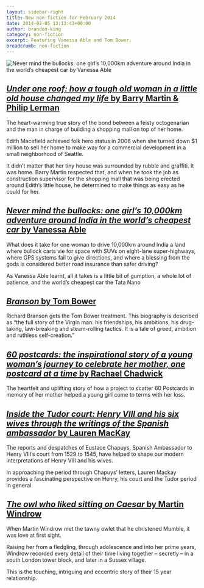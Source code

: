 ```yaml
---
layout: sidebar-right
title: New non–fiction for February 2014
date: 2014-02-05 13:13:43+00:00
author: brandon-king
category: non-fiction
excerpt: Featuring Vanessa Able and Tom Bower.
breadcrumb: non-fiction
---
```

![Never mind the bullocks: one girl&#8217;s 10,000km adventure around India in the world&#8217;s cheapest car by Vanessa Able](/images/featured/featured-never-mind-the-bullocks.jpg)

## [<cite>Under one roof: how a tough old woman in a little old house changed my life</cite> by Barry Martin & Philip Lerman](https://suffolk.spydus.co.uk/cgi-bin/spydus.exe/ENQ/OPAC/BIBENQ/11505570?QRY=CTIBIB%3C%20IRN(32815709)&QRYTEXT=Under%20one%20roof%20%3A%20how%20a%20tough%20old%20woman%20in%20a%20little%20old%20house%20changed%20my%20life)

The heart-warming true story of the bond between a feisty octogenarian and the man in charge of building a shopping mall on top of her home.

Edith Macefield achieved folk hero status in 2006 when she turned down $1 million to sell her home to make way for a commercial development in a small neighborhood of Seattle.

It didn&#8217;t matter that her tiny house was surrounded by rubble and graffiti. It was home. Barry Martin respected that, and when he took the job as construction supervisor for the shopping mall that was being erected around Edith&#8217;s little house, he determined to make things as easy as he could for her.

## [<cite>Never mind the bullocks: one girl&#8217;s 10,000km adventure around India in the world&#8217;s cheapest car</cite> by Vanessa Able](https://suffolk.spydus.co.uk/cgi-bin/spydus.exe/ENQ/OPAC/BIBENQ/11508647?QRY=CTIBIB%3C%20IRN(890191)&QRYTEXT=Never%20mind%20the%20bullocks%20%3A%20one%20girl%27s%2010%2C000km%20adventure%20around%20India%20in%20the%20world%27s%20cheapest%20car)

What does it take for one woman to drive 10,000km around India a land where bullock carts vie for space with SUVs on eight-lane super-highways, where GPS systems fail to give directions, and where a blessing from the gods is considered better road insurance than safer driving?

As Vanessa Able learnt, all it takes is a little bit of gumption, a whole lot of patience, and the world&#8217;s cheapest car the Tata Nano

## [<cite>Branson</cite> by Tom Bower](https://suffolk.spydus.co.uk/cgi-bin/spydus.exe/ENQ/OPAC/BIBENQ/11509129?QRY=CTIBIB%3C%20IRN(36544971)&QRYTEXT=Branson%20%3A%20behind%20the%20mask)

Richard Branson gets the Tom Bower treatment. This biography is described as “the full story of the Virgin man: his friendships, his ambitions, his drug-taking, law-breaking and steam-rolling tactics. It is a tale of greed, ambition and ruthless self-creation.”

## [<cite>60 postcards: the inspirational story of a young woman&#8217;s journey to celebrate her mother, one postcard at a time</cite> by Rachael Chadwick](https://suffolk.spydus.co.uk/cgi-bin/spydus.exe/ENQ/OPAC/BIBENQ/11509793?QRY=CTIBIB%3C%20IRN(33164363)&QRYTEXT=60%20postcards%20%3A%20the%20inspirational%20story%20of%20a%20young%20woman%27s%20journey%20to%20celebrate%20her%20mother%2C%20one%20postcard%20at%20a%20time)

The heartfelt and uplifting story of how a project to scatter 60 Postcards in memory of her mother helped a young girl come to terms with her loss.

## [<cite>Inside the Tudor court: Henry VIII and his six wives through the writings of the Spanish ambassador</cite> by Lauren MacKay](https://suffolk.spydus.co.uk/cgi-bin/spydus.exe/ENQ/OPAC/BIBENQ/11510293?QRY=CTIBIB%3C%20IRN(60138334)&QRYTEXT=Inside%20the%20Tudor%20court%20%3A%20Henry%20VIII%20and%20his%20six%20wives%20through%20the%20eyes%20of%20the%20Spanish%20ambassador)

The reports and despatches of Eustace Chapuys, Spanish Ambassador to Henry VIII&#8217;s court from 1529 to 1545, have helped to shape our modern interpretations of Henry VIII and his wives.

In approaching the period through Chapuys&#8217; letters, Lauren Mackay provides a fascinating perspective on Henry, his court and the Tudor period in general.

## [<cite>The owl who liked sitting on Caesar</cite> by Martin Windrow](https://suffolk.spydus.co.uk/cgi-bin/spydus.exe/ENQ/OPAC/BIBENQ/11510890?QRY=CTIBIB%3C%20IRN(32815268)&QRYTEXT=The%20owl%20who%20liked%20sitting%20on%20Caesar)

When Martin Windrow met the tawny owlet that he christened Mumble, it was love at first sight.

Raising her from a fledgling, through adolescence and into her prime years, Windrow recorded every detail of their time living together – secretly – in a south London tower block, and later in a Sussex village.

This is the touching, intriguing and eccentric story of their 15 year relationship.
